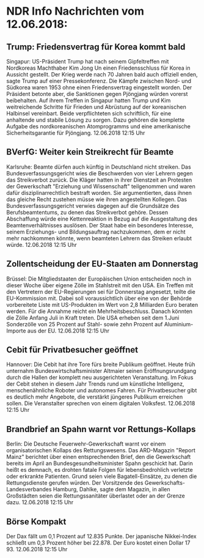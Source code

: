 # NDR Info Nachrichten vom 12.06.2018:


## Trump: Friedensvertrag für Korea kommt bald
Singapur: 	US-Präsident Trump hat nach seinem Gipfeltreffen mit Nordkoreas Machthaber Kim Jong Un einen Friedensschluss für Korea in Aussicht gestellt. Der Krieg werde nach 70 Jahren bald auch offiziell enden, sagte Trump auf einer Pressekonferenz. Die Kämpfe zwischen Nord- und Südkorea waren 1953 ohne einen Friedensvertrag eingestellt worden. Der Präsident betonte aber, die Sanktionen gegen Pjöngjang würden vorerst beibehalten. Auf ihrem Treffen in Singapur hatten Trump und Kim weitreichende Schritte für Frieden und Abrüstung auf der koreanischen Halbinsel vereinbart. Beide verpflichteten sich schriftlich, für eine anhaltende und stabile Lösung zu sorgen. Dazu gehören die komplette Aufgabe des nordkoreanischen Atomprogramms und eine amerikanische Sicherheitsgarantie für Pjöngjang. 12.06.2018 12:15 Uhr 

## BVerfG: Weiter kein Streikrecht für Beamte
Karlsruhe: Beamte dürfen auch künftig in Deutschland nicht streiken. Das Bundesverfassungsgericht wies die Beschwerden von vier Lehrern gegen das Streikverbot zurück. Die Kläger hatten in ihrer Dienstzeit an Protesten der Gewerkschaft "Erziehung und Wissenschaft" teilgenommen und waren dafür disziplinarrechtlich bestraft worden. Sie argumentierten, dass ihnen das gleiche Recht zustehen müsse wie ihren angestellten Kollegen. Das Bundesverfassungsgericht verwies dagegen auf die Grundsätze des Berufsbeamtentums, zu denen das Streikverbot gehöre. Dessen Abschaffung würde eine Kettenreaktion in Bezug auf die Ausgestaltung des Beamtenverhältnisses auslösen. Der Staat habe ein besonderes Interesse, seinem Erziehungs- und Bildungsauftrag nachzukommen, dem er nicht mehr nachkommen könnte, wenn beamteten Lehrern das Streiken erlaubt würde. 12.06.2018 12:15 Uhr 

## Zollentscheidung der EU-Staaten am Donnerstag
Brüssel: 	Die Mitgliedstaaten der Europäischen Union entscheiden noch in dieser Woche über eigene Zölle im Stahlstreit mit den USA. Ein Treffen mit den Vertretern der EU-Regierungen sei für Donnerstag angesetzt, teilte die EU-Kommission mit. Dabei soll voraussichtlich über eine von der Behörde vorbereitete Liste mit US-Produkten im Wert von 2,8 Milliarden Euro beraten werden. Für die Annahme reicht ein Mehrheitsbeschluss. Danach könnten die Zölle Anfang Juli in Kraft treten. Die USA erheben seit dem 1.Juni Sonderzölle von 25 Prozent auf Stahl- sowie zehn Prozent auf Aluminium-Importe aus der EU. 12.06.2018 12:15 Uhr 

## Cebit für Privatbesucher geöffnet
Hannover: 	 Die Cebit hat ihre Tore fürs breite Publikum geöffnet. Heute früh unternahm Bundeswirtschaftsminister Altmaier seinen Eröffnungsrundgang durch die Hallen der komplett neu ausgerichteten Veranstaltung. Im Fokus der Cebit stehen in diesem Jahr Trends rund um künstliche Intelligenz, menschenähnliche Roboter und autonomes Fahren. Für Privatbesucher gibt es deutlich mehr Angebote, die verstärkt jüngeres Publikum erreichen sollen. Die Veranstalter sprechen von einem digitalen Volksfest. 12.06.2018 12:15 Uhr 

## Brandbrief an Spahn warnt vor Rettungs-Kollaps
Berlin: Die Deutsche Feuerwehr-Gewerkschaft warnt vor einem organisatorischen Kollaps des Rettungswesens. Das ARD-Magazin "Report Mainz" berichtet über einen  entsprechenden Brief, den die Gewerkschaft bereits im April an Bundesgesundheitsminister Spahn geschickt hat. Darin heißt es demnach, es drohten fatale Folgen für lebensbedrohlich verletzte oder erkrankte Patienten. Grund seien viele Bagatell-Einsätze, zu denen die Rettungsdienste gerufen würden. Der Vorsitzende des Gewerkschafts-Landesverbandes Hamburg, Dahlke, sagte dem Magazin, in allen Großstädten seien die Rettungssanitäter überlastet oder an der Grenze dazu. 12.06.2018 12:15 Uhr 

## Börse Kompakt
Der Dax fällt um 0,1 Prozent auf 12.835 Punkte. Der japanische Nikkei-Index schließt um 0,3 Prozent höher bei 22.878. Der Euro kostet einen Dollar 17 93. 12.06.2018 12:15 Uhr 
